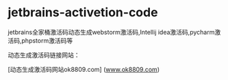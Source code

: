 # jetbrains-activetion-code
jetbrains全家桶激活码动态生成webstorm激活码,Intellij idea激活码,pycharm激活码,phpstorm激活码等

动态生成激活码链接网站：


[动态生成激活码网站ok8809.com] (www.ok8809.com)
